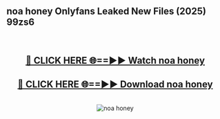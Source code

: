 <h2>noa honey Onlyfans Leaked New Files (2025) 99zs6</h2>
<br>
<div align="center">
<h2><a href="https://mediafiles.top/noa_honey&ref=git" rel="nofollow">🔴 CLICK HERE 🌐==►► Watch noa honey</a></h2>
<h2><a href="https://mediafiles.top/noa_honey&ref=git" rel="nofollow">🔴 CLICK HERE 🌐==►► Download noa honey</a></h2>
<br>
<a href="https://mediafiles.top/noa_honey&ref=git" rel="nofollow" data-target="animated-image.originalLink"><img src="https://i.ibb.co.com/xMMVF88/686577567.gif" alt="noa honey" style="max-width: 100%; display: inline-block;" data-target="animated-image.originalImage"></a>
</div>
<br>
<br>